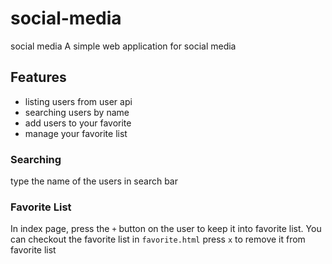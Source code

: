 # social-media
social media
A simple web application for social media

## Features
- listing users from user api
- searching users by name
- add users to your favorite
- manage your favorite list

### Searching
type the name of the users in search bar
### Favorite List
In index page, press the `+` button on the user to keep it into favorite list.
You can checkout the favorite list in `favorite.html`
press `x` to remove it from favorite list
